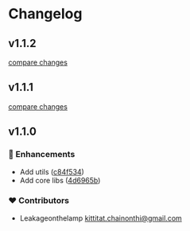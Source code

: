 # Changelog


## v1.1.2

[compare changes](https://github.com/Leakageonthelamp/nuxt-test-module/compare/v1.1.1...v1.1.2)

## v1.1.1

[compare changes](https://github.com/Leakageonthelamp/nuxt-test-module/compare/v1.1.0...v1.1.1)

## v1.1.0


### 🚀 Enhancements

- Add utils ([c84f534](https://github.com/Leakageonthelamp/nuxt-test-module/commit/c84f534))
- Add core libs ([4d6965b](https://github.com/Leakageonthelamp/nuxt-test-module/commit/4d6965b))

### ❤️ Contributors

- Leakageonthelamp <kittitat.chainonthi@gmail.com>

